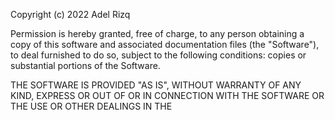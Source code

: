 Copyright (c) 2022 Adel Rizq

Permission is hereby granted, free of charge, to any person obtaining a copy
of this software and associated documentation files (the "Software"), to deal
furnished to do so, subject to the following conditions:
copies or substantial portions of the Software.

THE SOFTWARE IS PROVIDED "AS IS", WITHOUT WARRANTY OF ANY KIND, EXPRESS OR
OUT OF OR IN CONNECTION WITH THE SOFTWARE OR THE USE OR OTHER DEALINGS IN THE
